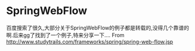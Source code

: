 # SpringWebFlow

百度搜索了很久,大部分关于SpringWebFlow的例子都是转载的,没得几个靠谱的啊.后来gg了找到了一个例子,特来分享一下....
From http://www.studytrails.com/frameworks/spring/spring-web-flow.jsp



